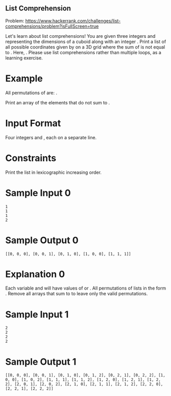 ## List Comprehension
Problem: https://www.hackerrank.com/challenges/list-comprehensions/problem?isFullScreen=true

Let's learn about list comprehensions! You are given three integers  and  representing the dimensions of a cuboid along with an integer . Print a list of all possible coordinates given by  on a 3D grid where the sum of  is not equal to . Here, . Please use list comprehensions rather than multiple loops, as a learning exercise.

# Example




All permutations of  are:
.

Print an array of the elements that do not sum to .


# Input Format

Four integers  and , each on a separate line.

# Constraints

Print the list in lexicographic increasing order.

# Sample Input 0
```
1
1
1
2
```
# Sample Output 0
```
[[0, 0, 0], [0, 0, 1], [0, 1, 0], [1, 0, 0], [1, 1, 1]]
```
# Explanation 0

Each variable  and  will have values of  or . All permutations of lists in the form .
Remove all arrays that sum to  to leave only the valid permutations.

# Sample Input 1
```
2
2
2
2
```
# Sample Output 1
```
[[0, 0, 0], [0, 0, 1], [0, 1, 0], [0, 1, 2], [0, 2, 1], [0, 2, 2], [1, 0, 0], [1, 0, 2], [1, 1, 1], [1, 1, 2], [1, 2, 0], [1, 2, 1], [1, 2, 2], [2, 0, 1], [2, 0, 2], [2, 1, 0], [2, 1, 1], [2, 1, 2], [2, 2, 0], [2, 2, 1], [2, 2, 2]]
```

